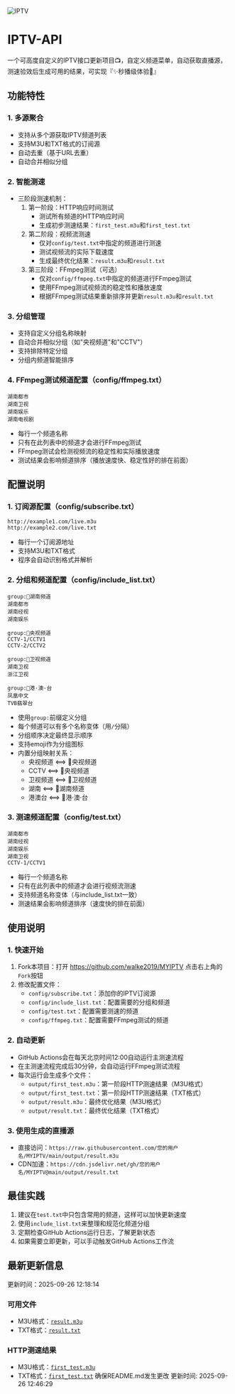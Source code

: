 ![IPTV](https://socialify.git.ci/walke2019/MYIPTV/image?description=1&descriptionEditable=IPTV%20%E7%9B%B4%E6%92%AD%E6%BA%90&forks=1&language=1&name=1&owner=1&pattern=Circuit%20Board&stargazers=1&theme=Auto)

# IPTV-API

一个可高度自定义的IPTV接口更新项目📺，自定义频道菜单，自动获取直播源，测速验效后生成可用的结果，可实现『✨秒播级体验🚀』

## 功能特性

### 1. 多源聚合
- 支持从多个源获取IPTV频道列表
- 支持M3U和TXT格式的订阅源
- 自动去重（基于URL去重）
- 自动合并相似分组

### 2. 智能测速
- 三阶段测速机制：
  1. 第一阶段：HTTP响应时间测试
     - 测试所有频道的HTTP响应时间
     - 生成初步测速结果：`first_test.m3u`和`first_test.txt`
  2. 第二阶段：视频流测速
     - 仅对`config/test.txt`中指定的频道进行测速
     - 测试视频流的实际下载速度
     - 生成最终优化结果：`result.m3u`和`result.txt`
  3. 第三阶段：FFmpeg测试（可选）
     - 仅对`config/ffmpeg.txt`中指定的频道进行FFmpeg测试
     - 使用FFmpeg测试视频流的稳定性和播放速度
     - 根据FFmpeg测试结果重新排序并更新`result.m3u`和`result.txt`

### 3. 分组管理
- 支持自定义分组名称映射
- 自动合并相似分组（如"央视频道"和"CCTV"）
- 支持排除特定分组
- 分组内频道智能排序

### 4. FFmpeg测试频道配置（config/ffmpeg.txt）
```
湖南都市
湖南卫视
湖南娱乐
湖南电视剧
```
- 每行一个频道名称
- 只有在此列表中的频道才会进行FFmpeg测试
- FFmpeg测试会检测视频流的稳定性和实际播放速度
- 测试结果会影响频道排序（播放速度快、稳定性好的排在前面）

## 配置说明

### 1. 订阅源配置（config/subscribe.txt）
```
http://example1.com/live.m3u
http://example2.com/live.txt
```
- 每行一个订阅源地址
- 支持M3U和TXT格式
- 程序会自动识别格式并解析

### 2. 分组和频道配置（config/include_list.txt）
```
group:🍄湖南频道
湖南都市
湖南经视
湖南娱乐

group:🍓央视频道
CCTV-1/CCTV1
CCTV-2/CCTV2

group:🐧卫视频道
湖南卫视
浙江卫视

group:🦄️港·澳·台
凤凰中文
TVB翡翠台
```
- 使用`group:`前缀定义分组
- 每个频道可以有多个名称变体（用`/`分隔）
- 分组顺序决定最终显示顺序
- 支持emoji作为分组图标
- 内置分组映射关系：
  - 央视频道 ⟺ 🍓央视频道
  - CCTV ⟺ 🍓央视频道
  - 卫视频道 ⟺ 🐧卫视频道
  - 湖南 ⟺ 🍄湖南频道
  - 港澳台 ⟺ 🦄️港·澳·台

### 3. 测速频道配置（config/test.txt）
```
湖南都市
湖南经视
湖南娱乐
湖南卫视
CCTV-1/CCTV1
```
- 每行一个频道名称
- 只有在此列表中的频道才会进行视频流测速
- 支持频道名称变体（与include_list.txt一致）
- 测速结果会影响频道排序（速度快的排在前面）

## 使用说明

### 1. 快速开始
1. Fork本项目：打开 https://github.com/walke2019/MYIPTV 点击右上角的`Fork`按钮
2. 修改配置文件：
   - `config/subscribe.txt`：添加你的IPTV订阅源
   - `config/include_list.txt`：配置需要的分组和频道
   - `config/test.txt`：配置需要测速的频道
   - `config/ffmpeg.txt`：配置需要FFmpeg测试的频道

### 2. 自动更新
- GitHub Actions会在每天北京时间12:00自动运行主测速流程
- 在主测速流程完成后30分钟，会自动运行FFmpeg测试流程
- 每次运行会生成多个文件：
  - `output/first_test.m3u`：第一阶段HTTP测速结果（M3U格式）
  - `output/first_test.txt`：第一阶段HTTP测速结果（TXT格式）
  - `output/result.m3u`：最终优化结果（M3U格式）
  - `output/result.txt`：最终优化结果（TXT格式）

### 3. 使用生成的直播源
- 直接访问：`https://raw.githubusercontent.com/您的用户名/MYIPTV/main/output/result.m3u`
- CDN加速：`https://cdn.jsdelivr.net/gh/您的用户名/MYIPTV@main/output/result.txt`

## 最佳实践
1. 建议在`test.txt`中只包含常用的频道，这样可以加快更新速度
2. 使用`include_list.txt`来整理和规范化频道分组
3. 定期检查GitHub Actions运行日志，了解更新状态
4. 如果需要立即更新，可以手动触发GitHub Actions工作流















































































































































## 最新更新信息
更新时间：2025-09-26 12:18:14

### 可用文件
- M3U格式：[`result.m3u`](https://raw.githubusercontent.com/walke2019/MYIPTV/main/output/result.m3u)
- TXT格式：[`result.txt`](https://raw.githubusercontent.com/walke2019/MYIPTV/main/output/result.txt)

### HTTP测速结果
- M3U格式：[`first_test.m3u`](https://raw.githubusercontent.com/walke2019/MYIPTV/main/output/first_test.m3u)
- TXT格式：[`first_test.txt`](https://raw.githubusercontent.com/walke2019/MYIPTV/main/output/first_test.txt)
确保README.md发生更改
更新时间: 2025-09-26 12:46:29
